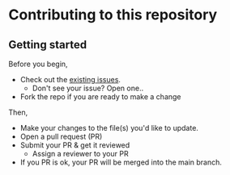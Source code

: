 # Contributing to this repository 
## Getting started

Before you begin,
- Check out the [existing issues](https://github.com/hsanchez/funcs/issues).
  - Don't see your issue? Open one..
- Fork the repo if you are ready to make a change

Then,
- Make your changes to the file(s) you'd like to update.
- Open a pull request (PR)
- Submit your PR & get it reviewed
  - Assign a reviewer to your PR 
- If you PR is ok, your PR will be merged into the main branch.

